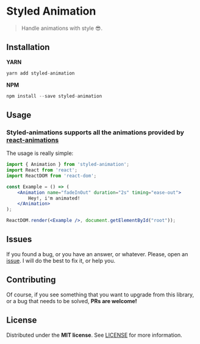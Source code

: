 # Styled Animation
> Handle animations with style :sunglasses:.

## Installation

**YARN**

```javascript
yarn add styled-animation
```

**NPM**

```javascript
npm install --save styled-animation
```

## Usage

### Styled-animations supports all the animations provided by [react-animations](http://react-animations.herokuapp.com/)

The usage is really simple:

```jsx
import { Animation } from 'styled-animation';
import React from 'react';
import ReactDOM from 'react-dom';

const Example = () => (
    <Animation name="fadeInOut" duration="2s" timing="ease-out">
        Hey!, i'm animated!
    </Animation>
);

ReactDOM.render(<Example />, document.getElementById("root"));
```



## Issues

If you found a bug, or you have an answer, or whatever. Please, open an [issue](https://github.com/BlackBoxVision/styled-animation/issues). I will do the best to fix it, or help you.

## Contributing

Of course, if you see something that you want to upgrade from this library, or a bug that needs to be solved, **PRs are welcome!**

## License

Distributed under the **MIT license**. See [LICENSE](https://github.com/BlackBoxVision/styled-animation/blob/master/LICENSE) for more information.
